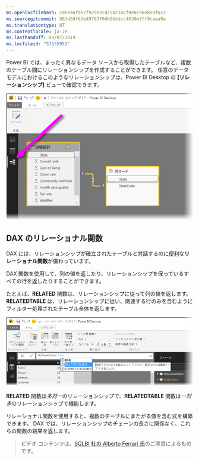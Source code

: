 ```yaml
---
ms.openlocfilehash: cd6ea6fd52f929e2cd254214cf0e8c96e858f6c2
ms.sourcegitcommit: 883a58f63e4978770db8bb1cc4630e7ff9caea9a
ms.translationtype: HT
ms.contentlocale: ja-JP
ms.lasthandoff: 03/07/2019
ms.locfileid: "57555951"
---
```

Power BI では、まったく異なるデータ ソースから取得したテーブルなど、複数のテーブル間にリレーションシップを作成することができます。 任意のデータ モデルにおけるこのようなリレーションシップは、Power BI Desktop の **[リレーションシップ]** ビューで確認できます。

![](media/7-5-table-relationships-and-dax/dax-relationships_1.png)

## <a name="dax-relational-functions"></a>DAX のリレーショナル関数
DAX には、リレーションシップが確立されたテーブルと対話するのに便利な**リレーショナル関数**が備わっています。

DAX 関数を使用して、列の値を返したり、リレーションシップを保っているすべての行を返したりすることができます。

たとえば、**RELATED** 関数は、リレーションシップに従って列の値を返します。**RELATEDTABLE** は、リレーションシップに従い、関連する行のみを含むようにフィルター処理されたテーブル全体を返します。

![](media/7-5-table-relationships-and-dax/dax-relationships_2.png)

**RELATED** 関数は*多対一*のリレーションシップで、**RELATEDTABLE** 関数は*一対多*のリレーションシップで機能します。

リレーショナル関数を使用すると、複数のテーブルにまたがる値を含む式を構築できます。 DAX では、リレーションシップのチェーンの長さに関係なく、これらの関数の結果を返します。

> ビデオ コンテンツは、[SQLBI 社の Alberto Ferrari 氏](http://www.sqlbi.com/learning-dax)のご厚意によるものです。
> 
> 

